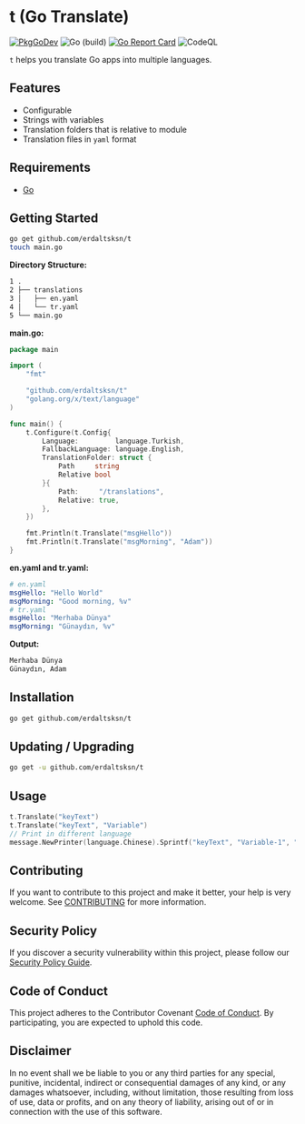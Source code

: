 # t (Go Translate)

[![PkgGoDev](https://pkg.go.dev/badge/github.com/erdaltsksn/t)](https://pkg.go.dev/github.com/erdaltsksn/t)
![Go (build)](https://github.com/erdaltsksn/t/workflows/Go%20(build)/badge.svg)
[![Go Report Card](https://goreportcard.com/badge/github.com/erdaltsksn/t)](https://goreportcard.com/report/github.com/erdaltsksn/t)
![CodeQL](https://github.com/erdaltsksn/t/workflows/CodeQL/badge.svg)

`t` helps you translate Go apps into multiple languages.

## Features

- Configurable
- Strings with variables
- Translation folders that is relative to module
- Translation files in `yaml` format

## Requirements

- [Go](https://golang.org)

## Getting Started

```sh
go get github.com/erdaltsksn/t
touch main.go
```

**Directory Structure:**

```sh
1 .
2 ├── translations
3 │   ├── en.yaml
4 │   └── tr.yaml
5 └── main.go
```

**main.go:**

```go
package main

import (
	"fmt"

	"github.com/erdaltsksn/t"
	"golang.org/x/text/language"
)

func main() {
	t.Configure(t.Config{
		Language:         language.Turkish,
		FallbackLanguage: language.English,
		TranslationFolder: struct {
			Path     string
			Relative bool
		}{
			Path:     "/translations",
			Relative: true,
		},
	})

	fmt.Println(t.Translate("msgHello"))
	fmt.Println(t.Translate("msgMorning", "Adam"))
}
```

**en.yaml and tr.yaml:**

```yaml
# en.yaml
msgHello: "Hello World"
msgMorning: "Good morning, %v"
# tr.yaml
msgHello: "Merhaba Dünya"
msgMorning: "Günaydın, %v"
```

**Output:**

```txt
Merhaba Dünya
Günaydın, Adam
```

## Installation

```sh
go get github.com/erdaltsksn/t
```

## Updating / Upgrading

```sh
go get -u github.com/erdaltsksn/t
```

## Usage

```go
t.Translate("keyText")
t.Translate("keyText", "Variable")
// Print in different language
message.NewPrinter(language.Chinese).Sprintf("keyText", "Variable-1", "var-2")
```

## Contributing

If you want to contribute to this project and make it better, your help is very
welcome. See [CONTRIBUTING](.github/CONTRIBUTING.md) for more information.

## Security Policy

If you discover a security vulnerability within this project, please follow our
[Security Policy Guide](.github/SECURITY.md).

## Code of Conduct

This project adheres to the Contributor Covenant [Code of Conduct](.github/CODE_OF_CONDUCT.md).
By participating, you are expected to uphold this code.

## Disclaimer

In no event shall we be liable to you or any third parties for any special,
punitive, incidental, indirect or consequential damages of any kind, or any
damages whatsoever, including, without limitation, those resulting from loss of
use, data or profits, and on any theory of liability, arising out of or in
connection with the use of this software.
